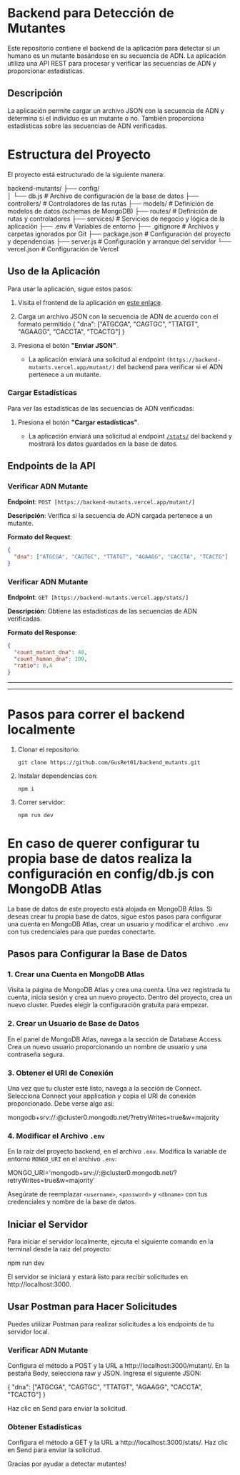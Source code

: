 # Backend para Detección de Mutantes

Este repositorio contiene el backend de la aplicación para detectar si un humano es un mutante basándose en su secuencia de ADN. La aplicación utiliza una API REST para procesar y verificar las secuencias de ADN y proporcionar estadísticas.

## Descripción

La aplicación permite cargar un archivo JSON con la secuencia de ADN y determina si el individuo es un mutante o no. También proporciona estadísticas sobre las secuencias de ADN verificadas.

# Estructura del Proyecto

El proyecto está estructurado de la siguiente manera:

backend-mutants/
├── config/       
│   └── db.js     # Archivo de configuración de la base de datos
├── controllers/  # Controladores de las rutas
├── models/       # Definición de modelos de datos (schemas de MongoDB)
├── routes/       # Definición de rutas y controladores
├── services/     # Servicios de negocio y lógica de la aplicación
├── .env          # Variables de entorno
├── .gitignore    # Archivos y carpetas ignorados por Git
├── package.json  # Configuración del proyecto y dependencias
├── server.js     # Configuración y arranque del servidor
└── vercel.json   # Configuración de Vercel

## Uso de la Aplicación

Para usar la aplicación, sigue estos pasos:

1. Visita el frontend de la aplicación en [este enlace](https://frontend-mutants.vercel.app/).
2. Carga un archivo JSON con la secuencia de ADN de acuerdo con el formato permitido
 {
  "dna": ["ATGCGA", "CAGTGC", "TTATGT", "AGAAGG", "CACCTA", "TCACTG"]
 }
3. Presiona el botón **"Enviar JSON"**.

   - La aplicación enviará una solicitud al endpoint `(https://backend-mutants.vercel.app/mutant/)` del backend para verificar si el ADN pertenece a un mutante.

### Cargar Estadísticas

Para ver las estadísticas de las secuencias de ADN verificadas:

1. Presiona el botón **"Cargar estadísticas"**.

   - La aplicación enviará una solicitud al endpoint [`/stats/`](https://backend-mutants.vercel.app/stats/) del backend y mostrará los datos guardados en la base de datos.

## Endpoints de la API

### Verificar ADN Mutante

**Endpoint**: `POST [https://backend-mutants.vercel.app/mutant/]`

**Descripción**: Verifica si la secuencia de ADN cargada pertenece a un mutante.

**Formato del Request**:

```json
{
  "dna": ["ATGCGA", "CAGTGC", "TTATGT", "AGAAGG", "CACCTA", "TCACTG"]
}
```

### Verificar ADN Mutante 

**Endpoint**: `GET [https://backend-mutants.vercel.app/stats/]`

**Descripción**: Obtiene las estadísticas de las secuencias de ADN verificadas.

**Formato del Response**:

```json
{
  "count_mutant_dna": 40,
  "count_human_dna": 100,
  "ratio": 0.4
}
```


***********************************************************************************************
***********************************************************************************************


# Pasos para correr el backend localmente

1. Clonar el repositorio:

   `git clone https://github.com/GusRet01/backend_mutants.git`

2. Instalar dependencias con: 

    `npm i`

3. Correr servidor:

    `npm run dev`

# En caso de querer configurar tu propia base de datos realiza la configuración en config/db.js con MongoDB Atlas

La base de datos de este proyecto está alojada en MongoDB Atlas. Si deseas crear tu propia base de datos, sigue estos pasos para configurar una cuenta en MongoDB Atlas, crear un usuario y modificar el archivo `.env` con tus credenciales para que puedas conectarte.

## Pasos para Configurar la Base de Datos

### 1. Crear una Cuenta en MongoDB Atlas

Visita la página de MongoDB Atlas y crea una cuenta. Una vez registrada tu cuenta, inicia sesión y crea un nuevo proyecto. Dentro del proyecto, crea un nuevo cluster. Puedes elegir la configuración gratuita para empezar.

### 2. Crear un Usuario de Base de Datos

En el panel de MongoDB Atlas, navega a la sección de Database Access. Crea un nuevo usuario proporcionando un nombre de usuario y una contraseña segura. 

### 3. Obtener el URI de Conexión

Una vez que tu cluster esté listo, navega a la sección de Connect. Selecciona Connect your application y copia el URI de conexión proporcionado. Debe verse algo así:

mongodb+srv://<username>:<password>@cluster0.mongodb.net/<dbname>?retryWrites=true&w=majority

### 4. Modificar el Archivo `.env`

En la raíz del proyecto backend, en el archivo `.env`. Modifica la variable de entorno `MONGO_URI` en el archivo `.env`:

MONGO_URI='mongodb+srv://<username>:<password>@cluster0.mongodb.net/<dbname>?retryWrites=true&w=majority'

Asegúrate de reemplazar `<username>`, `<password>` y `<dbname>` con tus credenciales y nombre de la base de datos.

## Iniciar el Servidor

Para iniciar el servidor localmente, ejecuta el siguiente comando en la terminal desde la raíz del proyecto:

npm run dev

El servidor se iniciará y estará listo para recibir solicitudes en http://localhost:3000.

## Usar Postman para Hacer Solicitudes

Puedes utilizar Postman para realizar solicitudes a los endpoints de tu servidor local.

### Verificar ADN Mutante

Configura el método a POST y la URL a http://localhost:3000/mutant/. En la pestaña Body, selecciona raw y JSON. Ingresa el siguiente JSON:

{
  "dna": ["ATGCGA", "CAGTGC", "TTATGT", "AGAAGG", "CACCTA", "TCACTG"]
}

Haz clic en Send para enviar la solicitud.

### Obtener Estadísticas

Configura el método a GET y la URL a http://localhost:3000/stats/. Haz clic en Send para enviar la solicitud.


Gracias por ayudar a detectar mutantes!